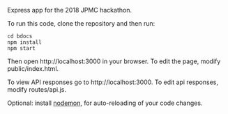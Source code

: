 Express app for the 2018 JPMC hackathon.

To run this code, clone the repository and then run:

```
cd bdocs
npm install
npm start
```

Then open http://localhost:3000 in your browser.  To edit the page, modify public/index.html.

To view API responses go to http://localhost:3000. To edit api responses, modify routes/api.js.

Optional: install [nodemon](https://stackoverflow.com/a/14406029), for auto-reloading of your code changes.
